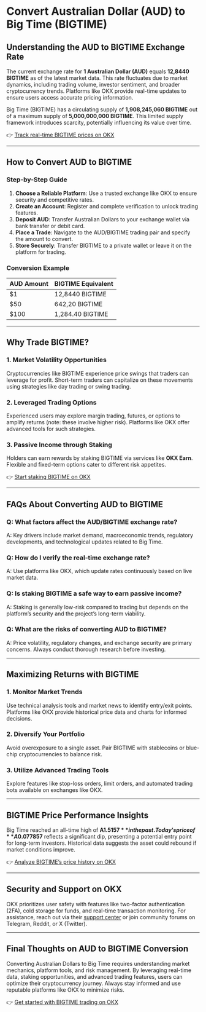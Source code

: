 # Convert Australian Dollar (AUD) to Big Time (BIGTIME)  

## Understanding the AUD to BIGTIME Exchange Rate  
The current exchange rate for **1 Australian Dollar (AUD)** equals **12,8440 BIGTIME** as of the latest market data. This rate fluctuates due to market dynamics, including trading volume, investor sentiment, and broader cryptocurrency trends. Platforms like OKX provide real-time updates to ensure users access accurate pricing information.  

Big Time (BIGTIME) has a circulating supply of **1,908,245,060 BIGTIME** out of a maximum supply of **5,000,000,000 BIGTIME**. This limited supply framework introduces scarcity, potentially influencing its value over time.  

👉 [Track real-time BIGTIME prices on OKX](https://bit.ly/okx-bonus)  

---

## How to Convert AUD to BIGTIME  

### Step-by-Step Guide  
1. **Choose a Reliable Platform**: Use a trusted exchange like OKX to ensure security and competitive rates.  
2. **Create an Account**: Register and complete verification to unlock trading features.  
3. **Deposit AUD**: Transfer Australian Dollars to your exchange wallet via bank transfer or debit card.  
4. **Place a Trade**: Navigate to the AUD/BIGTIME trading pair and specify the amount to convert.  
5. **Store Securely**: Transfer BIGTIME to a private wallet or leave it on the platform for trading.  

### Conversion Example  
| AUD Amount | BIGTIME Equivalent |  
|------------|--------------------|  
| $1         | 12,8440 BIGTIME    |  
| $50        | 642,20 BIGTIME     |  
| $100       | 1,284.40 BIGTIME   |  

---

## Why Trade BIGTIME?  

### 1. **Market Volatility Opportunities**  
Cryptocurrencies like BIGTIME experience price swings that traders can leverage for profit. Short-term traders can capitalize on these movements using strategies like day trading or swing trading.  

### 2. **Leveraged Trading Options**  
Experienced users may explore margin trading, futures, or options to amplify returns (note: these involve higher risk). Platforms like OKX offer advanced tools for such strategies.  

### 3. **Passive Income through Staking**  
Holders can earn rewards by staking BIGTIME via services like **OKX Earn**. Flexible and fixed-term options cater to different risk appetites.  

👉 [Start staking BIGTIME on OKX](https://bit.ly/okx-bonus)  

---

## FAQs About Converting AUD to BIGTIME  

### **Q: What factors affect the AUD/BIGTIME exchange rate?**  
A: Key drivers include market demand, macroeconomic trends, regulatory developments, and technological updates related to Big Time.  

### **Q: How do I verify the real-time exchange rate?**  
A: Use platforms like OKX, which update rates continuously based on live market data.  

### **Q: Is staking BIGTIME a safe way to earn passive income?**  
A: Staking is generally low-risk compared to trading but depends on the platform’s security and the project’s long-term viability.  

### **Q: What are the risks of converting AUD to BIGTIME?**  
A: Price volatility, regulatory changes, and exchange security are primary concerns. Always conduct thorough research before investing.  

---

## Maximizing Returns with BIGTIME  

### **1. Monitor Market Trends**  
Use technical analysis tools and market news to identify entry/exit points. Platforms like OKX provide historical price data and charts for informed decisions.  

### **2. Diversify Your Portfolio**  
Avoid overexposure to a single asset. Pair BIGTIME with stablecoins or blue-chip cryptocurrencies to balance risk.  

### **3. Utilize Advanced Trading Tools**  
Explore features like stop-loss orders, limit orders, and automated trading bots available on exchanges like OKX.  

---

## BIGTIME Price Performance Insights  
Big Time reached an all-time high of **A$1.5157** in the past. Today’s price of **A$0.077857** reflects a significant dip, presenting a potential entry point for long-term investors. Historical data suggests the asset could rebound if market conditions improve.  

👉 [Analyze BIGTIME’s price history on OKX](https://bit.ly/okx-bonus)  

---

## Security and Support on OKX  
OKX prioritizes user safety with features like two-factor authentication (2FA), cold storage for funds, and real-time transaction monitoring. For assistance, reach out via their [support center](https://bit.ly/okx-bonusvi/help) or join community forums on Telegram, Reddit, or X (Twitter).  

---

## Final Thoughts on AUD to BIGTIME Conversion  
Converting Australian Dollars to Big Time requires understanding market mechanics, platform tools, and risk management. By leveraging real-time data, staking opportunities, and advanced trading features, users can optimize their cryptocurrency journey. Always stay informed and use reputable platforms like OKX to minimize risks.  

👉 [Get started with BIGTIME trading on OKX](https://bit.ly/okx-bonus)